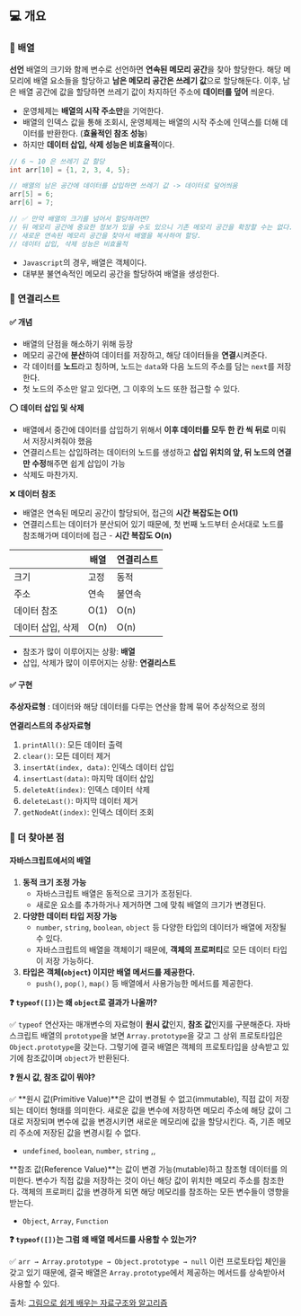 ## 💻 개요

### 📌 배열

**선언**
배열의 크기와 함께 변수로 선언하면 **연속된 메모리 공간**을 찾아 할당한다. 해당 메모리에 배열 요소들을 할당하고 **남은 메모리 공간은 쓰레기 값**으로 할당해둔다. 이후, 남은 배열 공간에 값을 할당하면 쓰레기 값이 차지하던 주소에 **데이터를 덮어** 씌운다.

-   운영체제는 **배열의 시작 주소만**을 기억한다.
-   배열의 인덱스 값을 통해 조회시, 운영체제는 배열의 시작 주소에 인덱스를 더해 데이터를 반환한다. (**효율적인 참조 성능**)
-   하지만 **데이터 삽입, 삭제 성능은 비효율적**이다.

```c
// 6 ~ 10 은 쓰레기 값 할당
int arr[10] = {1, 2, 3, 4, 5};

// 배열의 남은 공간에 데이터를 삽입하면 쓰레기 값 -> 데이터로 덮어씌움
arr[5] = 6;
arr[6] = 7;

// ✅ 만약 배열의 크기를 넘어서 할당하려면?
// 뒤 메모리 공간에 중요한 정보가 있을 수도 있으니 기존 메모리 공간을 확장할 수는 없다.
// 새로운 연속된 메모리 공간을 찾아서 배열을 복사하여 할당.
// 데이터 삽입, 삭제 성능은 비효율적
```

-   `Javascript`의 경우, 배열은 객체이다.
-   대부분 불연속적인 메모리 공간을 할당하여 배열을 생성한다.

### 📌 연결리스트

#### ✅ 개념

-   배열의 단점을 해소하기 위해 등장
-   메모리 공간에 **분산**하여 데이터를 저장하고, 해당 데이터들을 **연결**시켜준다.
-   각 데이터를 **노드**라고 칭하며, 노드는 `data`와 다음 노드의 주소를 담는 `next`를 저장한다.
-   첫 노드의 주소만 알고 있다면, 그 이후의 노드 또한 접근할 수 있다.

⭕️ **데이터 삽입 및 삭제**

-   배열에서 중간에 데이터를 삽입하기 위해서 **이후 데이터를 모두 한 칸 씩 뒤로** 미뤄서 저장시켜줘야 했음
-   연결리스트는 삽입하려는 데이터의 노드를 생성하고 **삽입 위치의 앞, 뒤 노드의 연결만 수정**해주면 쉽게 삽입이 가능
-   삭제도 마찬가지.

❌ **데이터 참조**

-   배열은 연속된 메모리 공간이 할당되어, 접근의 **시간 복잡도는 O(1)**
-   연결리스트는 데이터가 분산되어 있기 때문에, 첫 번째 노드부터 순서대로 노드를 참조해가며 데이터에 접근 - **시간 복잡도 O(n)**

|                   | 배열 | 연결리스트 |
| ----------------- | ---- | ---------- |
| 크기              | 고정 | 동적       |
| 주소              | 연속 | 불연속     |
| 데이터 참조       | O(1) | O(n)       |
| 데이터 삽입, 삭제 | O(n) | O(n)       |

-   참조가 많이 이루어지는 상황: **배열**
-   삽입, 삭제가 많이 이루어지는 상황: **연결리스트**

#### ✅ 구현

**추상자료형** : 데이터와 해당 데이터를 다루는 연산을 함께 묶어 추상적으로 정의

**연결리스트의 추상자료형**

1. `printAll()`: 모든 데이터 출력
2. `clear()`: 모든 데이터 제거
3. `insertAt(index, data)`: 인덱스 데이터 삽입
4. `insertLast(data)`: 마지막 데이터 삽입
5. `deleteAt(index)`: 인덱스 데이터 삭제
6. `deleteLast()`: 마지막 데이터 제거
7. `getNodeAt(index)`: 인덱스 데이터 조회

### 📌 더 찾아본 점

#### 자바스크립트에서의 배열

1. **동적 크기 조정 가능**
    - 자바스크립트 배열은 동적으로 크기가 조정된다.
    - 새로운 요소를 추가하거나 제거하면 그에 맞춰 배열의 크기가 변경된다.
2. **다양한 데이터 타입 저장 가능**
    - `number`, `string`, `boolean`, `object` 등 다양한 타입의 데이터가 배열에 저장될 수 있다.
    - 자바스크립트의 배열을 객체이기 때문에, **객체의 프로퍼티**로 모든 데이터 타입이 저장 가능하다.
3. **타입은 객체(`object`) 이지만 배열 메서드를 제공한다.**
    - `push()`, `pop()`, `map()` 등 배열에서 사용가능한 메서드를 제공한다.

**❓ `typeof([])`는 왜 `object`로 결과가 나올까?**

✅ `typeof` 연산자는 매개변수의 자료형이 **원시 값**인지, **참조 값**인지를 구분해준다. 자바스크립트 배열의 `prototype`을 보면 `Array.prototype`을 갖고 그 상위 프로토타입은 `Object.prototype`을 갖는다. 그렇기에 결국 배열은 객체의 프로토타입을 상속받고 있기에 참조값이며 `object`가 반환된다.

**❓ 원시 값, 참조 값이 뭐야?**

✅ **원시 값(Primitive Value)**은 값이 변경될 수 없고(immutable), 직접 값이 저장되는 데이터 형태를 의미한다. 새로운 값을 변수에 저장하면 메모리 주소에 해당 값이 그대로 저장되며 변수에 값을 변경시키면 새로운 메모리에 값을 할당시킨다. 즉, 기존 메모리 주소에 저장된 값을 변경시킬 수 없다.

-   `undefined`, `boolean`, `number`, `string` ,,

**참조 값(Reference Value)**는 값이 변경 가능(mutable)하고 참조형 데이터를 의미한다. 변수가 직접 값을 저장하는 것이 아닌 해당 값이 위치한 메모리 주소를 참조한다. 객체의 프로퍼티 값을 변경하게 되면 해당 메모리를 참조하는 모든 변수들이 영향을 받는다.

-   `Object`, `Array`, `Function`

**❓ `typeof([])`는 그럼 왜 배열 메서드를 사용할 수 있는가?**

✅ `arr → Array.prototype → Object.prototype → null` 이런 프로토타입 체인을 갖고 있기 때문에, 결국 배열은 `Array.prototype`에서 제공하는 메서드를 상속받아서 사용할 수 있다.

출처: [그림으로 쉽게 배우는 자료구조와 알고리즘](https://www.inflearn.com/course/%EC%9E%90%EB%A3%8C%EA%B5%AC%EC%A1%B0-%EC%95%8C%EA%B3%A0%EB%A6%AC%EC%A6%98-%EA%B8%B0%EB%B3%B8/dashboard)
